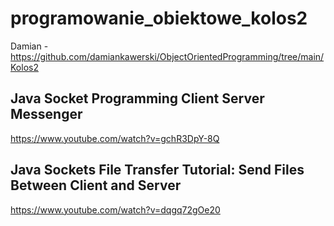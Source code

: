 # programowanie_obiektowe_kolos2

Damian
-https://github.com/damiankawerski/ObjectOrientedProgramming/tree/main/Kolos2

## Java Socket Programming Client Server Messenger
https://www.youtube.com/watch?v=gchR3DpY-8Q

## Java Sockets File Transfer Tutorial: Send Files Between Client and Server
https://www.youtube.com/watch?v=dqgq72gOe20
